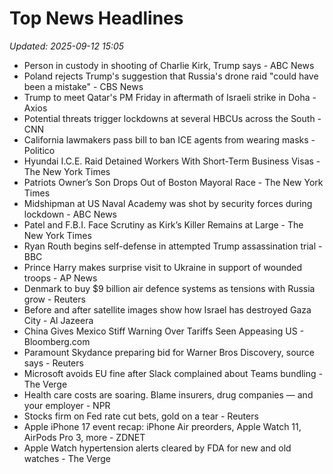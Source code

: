 # Top News Headlines

_Updated: 2025-09-12 15:05_

- Person in custody in shooting of Charlie Kirk, Trump says - ABC News
- Poland rejects Trump's suggestion that Russia's drone raid "could have been a mistake" - CBS News
- Trump to meet Qatar's PM Friday in aftermath of Israeli strike in Doha - Axios
- Potential threats trigger lockdowns at several HBCUs across the South - CNN
- California lawmakers pass bill to ban ICE agents from wearing masks - Politico
- Hyundai I.C.E. Raid Detained Workers With Short-Term Business Visas - The New York Times
- Patriots Owner’s Son Drops Out of Boston Mayoral Race - The New York Times
- Midshipman at US Naval Academy was shot by security forces during lockdown - ABC News
- Patel and F.B.I. Face Scrutiny as Kirk’s Killer Remains at Large - The New York Times
- Ryan Routh begins self-defense in attempted Trump assassination trial - BBC
- Prince Harry makes surprise visit to Ukraine in support of wounded troops - AP News
- Denmark to buy $9 billion air defence systems as tensions with Russia grow - Reuters
- Before and after satellite images show how Israel has destroyed Gaza City - Al Jazeera
- China Gives Mexico Stiff Warning Over Tariffs Seen Appeasing US - Bloomberg.com
- Paramount Skydance preparing bid for Warner Bros Discovery, source says - Reuters
- Microsoft avoids EU fine after Slack complained about Teams bundling - The Verge
- Health care costs are soaring. Blame insurers, drug companies — and your employer - NPR
- Stocks firm on Fed rate cut bets, gold on a tear - Reuters
- Apple iPhone 17 event recap: iPhone Air preorders, Apple Watch 11, AirPods Pro 3, more - ZDNET
- Apple Watch hypertension alerts cleared by FDA for new and old watches - The Verge